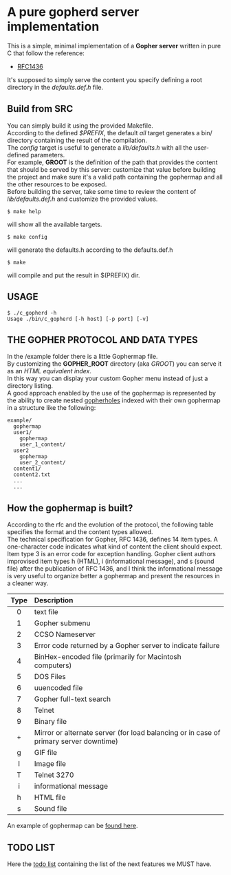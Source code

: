 A pure gopherd server implementation
===

This is a simple, minimal implementation of a **Gopher server** written in pure C that follow the reference:

* [RFC1436](https://tools.ietf.org/html/rfc1436)

It's supposed to simply serve the content you specify defining a root directory in the _defaults.def.h_
file.

Build from SRC
---

You can simply build it using the provided Makefile.<br>
According to the defined _$PREFIX_, the default _all_ target generates a bin/ directory
containing the result of the compilation.<br>
The _config_ target is useful to generate a _lib/defaults.h_ with all the user-defined
parameters.<br>
For example, __GROOT__ is the definition of the path that provides the content that should
be served by this server: customize that value before building the project and make sure
it's a valid path containing the gophermap and all the other resources to be exposed.<br>
Before building the server, take some time to review the content of _lib/defaults.def.h_
and customize the provided values.

    $ make help

will show all the available targets.

    $ make config

will generate the defaults.h according to the defaults.def.h

    $ make

will compile and put the result in $(PREFIX) dir.


USAGE
---

    $ ./c_gopherd -h
    Usage ./bin/c_gopherd [-h host] [-p port] [-v]


THE GOPHER PROTOCOL AND DATA TYPES
---
In the /example folder there is a little Gophermap file.<br>
By customizing the **GOPHER_ROOT** directory (aka *GROOT*)
you can serve it as an *HTML equivalent index*.<br>
In this way you can display your custom Gopher menu instead of just a directory listing.<br>
A good approach enabled by the use of the gophermap is represented by the ability to create
nested [gopherholes](https://gopher.zone/posts/tutorial-for-absolute-beginners) indexed with
their own gophermap in a structure like the following:

    example/
      gophermap
      user1/
        gophermap
        user_1_content/
      user2
        gophermap
        user_2_content/
      content1/
      content2.txt
      ...
      ...


How the gophermap is built?
---

According to the rfc and the evolution of the protocol, the following table specifies the format and the content types
allowed.<br>
The technical specification for Gopher, RFC 1436, defines 14 item types. A one-character code indicates what kind of
content the client should expect.<br>
Item type 3 is an error code for exception handling. Gopher client authors improvised item types h (HTML),
i (informational message), and s (sound file) after the publication of RFC 1436, and I think the informational message
is very useful to organize better a gophermap and present the resources in a cleaner way.<br>

| Type   |      Description      |
|:----------:|:-------------|
| 0 | text file |
| 1 | Gopher submenu   |
| 2 | CCSO Nameserver |
| 3 | Error code returned by a Gopher server to indicate failure |
| 4 | BinHex-encoded file (primarily for Macintosh computers)   |
| 5 | DOS Files |
| 6 | uuencoded file |
| 7 | Gopher full-text search   |
| 8 | Telnet |
| 9 | Binary file |
| + | Mirror or alternate server (for load balancing or in case of primary server downtime)   |
| g | GIF file |
| I | Image file |
| T | Telnet 3270 |
| i | informational message |
| h | HTML file |
| s | Sound file |

An example of gophermap can be [found here](example/gophermap).


TODO LIST
---
Here the [todo list](TODO) containing the list of the next features we MUST have.

